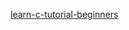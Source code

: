 [learn-c-tutorial-beginners](https://www.udemy.com/course/free-learn-c-tutorial-beginners/learn/lecture/1747818#overview)

